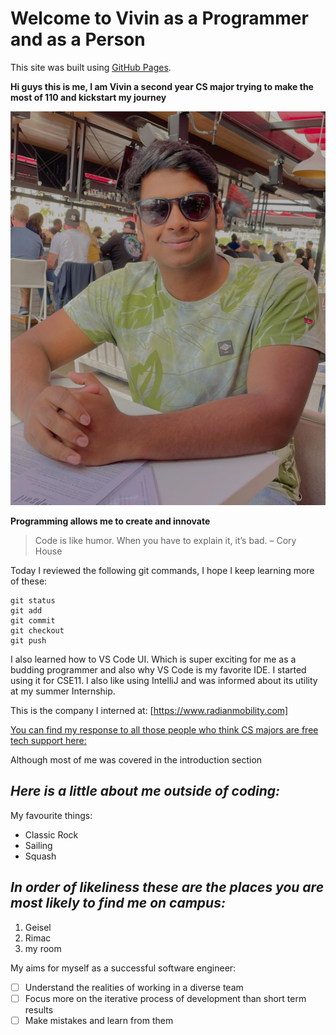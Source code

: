 # Welcome to Vivin as a Programmer and as a Person

This site was built using [GitHub Pages](https://pages.github.com/).

**Hi guys this is me, I am Vivin a second year CS major trying to make the most of 110 and kickstart my journey**


 ![Intro image](self_image.JPG)



**Programming allows me to create and innovate**
> 
> Code is like humor. When you have to explain it, it’s bad. – Cory House
> 


Today I reviewed the following git commands, I hope I keep learning more of these:

```
git status
git add
git commit
git checkout 
git push 
```

I also learned how to VS Code UI. Which is super exciting for me as a budding programmer and also why VS Code is my favorite IDE. I started using it for CSE11. I also like using IntelliJ and was informed about its utility at my summer Internship. 

This is the company I interned at: [https://www.radianmobility.com]

[You can find my response to all those people who think CS majors are free tech support here:](mem.jpeg)


Although most of me was covered in the introduction section

## *Here is a little about me outside of coding:*

My favourite things: 
* Classic Rock
* Sailing 
* Squash 

## *In order of likeliness these are the places you are most likely to find me on campus:*
1. Geisel 
2. Rimac 
3. my room  

My aims for myself as a successful software engineer:
- [ ] Understand the realities of working in a diverse team 
- [ ] Focus more on the iterative process of development than short term results
- [ ] Make mistakes and learn from them 
